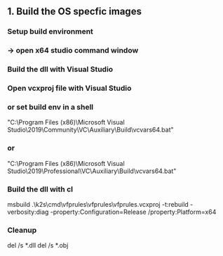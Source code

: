 <!--
SPDX-FileCopyrightText: © 2023 Siemens Healthcare GmbH

SPDX-License-Identifier: MIT
-->

## 1. Build the OS specfic images

### Setup build environment
### -> open x64 studio command window

### Build the dll with Visual Studio
### Open vcxproj file with Visual Studio
### or set build env in a shell
"C:\Program Files (x86)\Microsoft Visual Studio\2019\Community\VC\Auxiliary\Build\vcvars64.bat"
### or
"C:\Program Files (x86)\Microsoft Visual Studio\2019\Professional\VC\Auxiliary\Build\vcvars64.bat"
### Build the dll with cl
msbuild .\k2s\cmd\vfprules\vfprules\vfprules.vcxproj -t:rebuild -verbosity:diag -property:Configuration=Release /property:Platform=x64

### Cleanup
del /s *.dll
del /s *.obj





